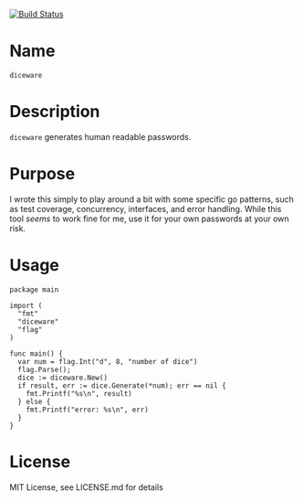 [![Build Status](https://travis-ci.org/ckxng/diceware.svg?branch=master)](https://travis-ci.org/ckxng/diceware)

# Name

`diceware`

# Description

`diceware` generates human readable passwords.

# Purpose

I wrote this simply to play around a bit with some specific go patterns, such
as test coverage, concurrency, interfaces, and error handling.  While this
tool _seems_ to work fine for me, use it for your own passwords at your own
risk.

# Usage

    package main

    import (
      "fmt"
      "diceware"
      "flag"
    )

    func main() {
      var num = flag.Int("d", 8, "number of dice")
      flag.Parse();
      dice := diceware.New()
      if result, err := dice.Generate(*num); err == nil {
        fmt.Printf("%s\n", result)
      } else {
        fmt.Printf("error: %s\n", err)
      }
    }

# License

MIT License, see LICENSE.md for details
